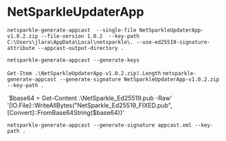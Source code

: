 # NetSparkleUpdaterApp


`netsparkle-generate-appcast  --single-file NetSparkleUpdaterApp-v1.0.2.zip --file-version 1.0.2  --key-path C:\Users\jlara\AppData\Local\netsparkle\. --use-ed25519-signature-attribute --appcast-output-directory .`

`netsparkle-generate-appcast --generate-keys`

`Get-Item .\NetSparkleUpdaterApp-v1.0.2.zip).Length`
`netsparkle-generate-appcast --generate-signature NetSparkleUpdaterApp-v1.0.2.zip --key-path .`

`$base64 = Get-Content .\NetSparkle_Ed25519.pub -Raw'
'[IO.File]::WriteAllBytes("NetSparkle_Ed25519_FIXED.pub", [Convert]::FromBase64String($base64))'


`netsparkle-generate-appcast --generate-signature appcast.xml --key-path .`
